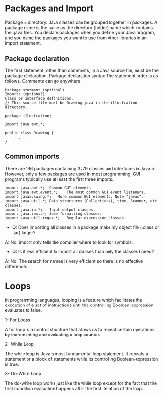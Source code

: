 # Packages and Import

Package = directory. Java classes can be grouped together in packages. A package name is the same as the directory (folder) name which contains the .java files. You declare packages when you define your Java program, and you name the packages you want to use from other libraries in an import statement.

## Package declaration

The first statement, other than comments, in a Java source file, must be the package declaration.
Package declaration syntax
The statement order is as follows. Comments can go anywhere.
```
Package statment (optional).
Imports (optional).
Class or interface definitions.
// This source file must be Drawing.java in the illustration directory.

package illustration;

import java.awt.*;

public class Drawing {
    . . .
}
```
## Common imports
There are 166 packages containing 3279 classes and interfaces in Java 5. However, only a few packages are used in most programming. GUI programs typically use at least the first three imports.

```
import java.awt.*;	Common GUI elements.
import java.awt.event.*;	The most common GUI event listeners.
import javax.swing.*;	More common GUI elements. Note "javax".
import java.util.*;	Data structures (Collections), time, Scanner, etc classes.
import java.io.*;	Input-output classes.
import java.text.*;	Some formatting classes.
import java.util.regex.*;	Regular expression classes.
```

* Q: Does importing all classes in a package make my object file (.class or .jar) larger?

A: No, import only tells the compiler where to look for symbols.

* Q: Is it less efficient to import all classes than only the classes I need?

A: No. The search for names is very efficient so there is no effective difference.

# Loops

In programming languages, looping is a feature which facilitates the execution of a set of instructions until the controlling Boolean-expression evaluates to false.

1- For Loops

A for loop is a control structure that allows us to repeat certain operations by incrementing and evaluating a loop counter.

2- While Loop

The while loop is Java's most fundamental loop statement. It repeats a statement or a block of statements while its controlling Boolean-expression is true.

3- Do-While Loop

The do-while loop works just like the while loop except for the fact that the first condition evaluation happens after the first iteration of the loop.